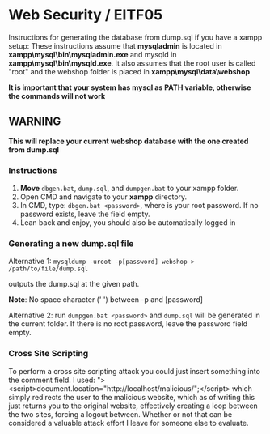 # Web Security / EITF05 

Instructions for generating the database from dump.sql if you have a xampp setup:
These instructions assume that **mysqladmin** is located in **xampp\mysql\bin\mysqladmin.exe** 
and mysqld in **xampp\mysql\bin\mysqld.exe**.
It also assumes that the root user is called "root" and the webshop folder is placed in 
**xampp\mysql\data\webshop**

**It is important that your system has mysql as PATH variable, otherwise the commands will not work**
## WARNING ##

**This will replace your current webshop database with the one created from dump.sql**

### Instructions ###
1. **Move** `dbgen.bat`, `dump.sql`, and `dumpgen.bat` to your xampp folder.
2. Open CMD and navigate to your **xampp** directory.
3. In CMD, type:  `dbgen.bat <password>`, where <password> is your root password. If no password 
exists, leave the field empty.
4. Lean back and enjoy, you should also be automatically logged in


### Generating a new dump.sql file ###
Alternative 1: `mysqldump -uroot -p[password] webshop > /path/to/file/dump.sql`

outputs the dump.sql at the given path.

**Note**: No space character (' ') between -p and [password]

Alternative 2: run `dumpgen.bat <password>` and `dump.sql` will be generated in the current folder.
If there is no root password, leave the password field empty.

### Cross Site Scripting ###
To perform a cross site scripting attack you could just insert something into the comment field. I used:
">\<script\>document.location="http://localhost/malicious/";\</script\> 
which simply redirects the user to the malicious website, which as of writing this just returns you to the original website, effectively creating a loop between the two sites, forcing a logout between. Whether or not that can be considered a valuable attack effort I leave for someone else to evaluate.
